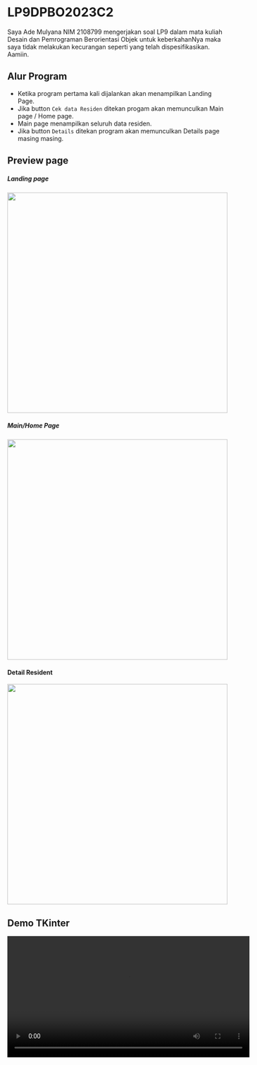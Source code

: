 # LP9DPBO2023C2
Saya Ade Mulyana NIM 2108799 mengerjakan soal LP9 dalam mata kuliah Desain dan Pemrograman Berorientasi Objek untuk keberkahanNya maka saya tidak melakukan kecurangan seperti yang telah dispesifikasikan. Aamiin.

## Alur Program
- Ketika program pertama kali dijalankan akan menampilkan Landing Page.
- Jika button `Cek data Residen` ditekan progam akan memunculkan Main page / Home page.
- Main page menampilkan seluruh data residen.
- Jika button `Details` ditekan program akan memunculkan Details page masing masing.

## Preview page
##### Landing page
<img width="500" src="https://github.com/adem299/LP9DPBO2023C2/assets/100661834/5b3ba074-de87-44a4-8a74-fbd7c15a12a9" >

##### Main/Home Page
<img width="500" src="https://github.com/adem299/LP9DPBO2023C2/assets/100661834/8c3bf901-9510-4786-aa19-4fdd42bff84c" >

#### Detail Resident
<img width="500" src="https://github.com/adem299/LP9DPBO2023C2/assets/100661834/fa25de3b-1150-442b-990b-cc80aa0c4496" >

## Demo TKinter
<video width="550" src="https://github.com/adem299/LP9DPBO2023C2/assets/100661834/b621d794-3deb-431b-a142-1d853e0f3c24" > 
